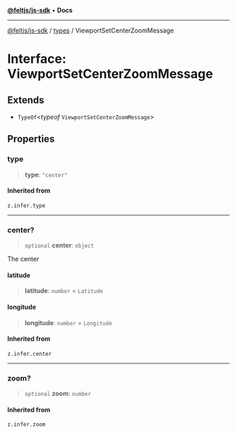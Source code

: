 [**@feltjs/js-sdk**](../../README.md) • **Docs**

***

[@feltjs/js-sdk](../../modules.md) / [types](../README.md) / ViewportSetCenterZoomMessage

# Interface: ViewportSetCenterZoomMessage

## Extends

- `TypeOf`\<*typeof* `ViewportSetCenterZoomMessage`\>

## Properties

### type

> **type**: `"center"`

#### Inherited from

`z.infer.type`

***

### center?

> `optional` **center**: `object`

The center

#### latitude

> **latitude**: `number` = `Latitude`

#### longitude

> **longitude**: `number` = `Longitude`

#### Inherited from

`z.infer.center`

***

### zoom?

> `optional` **zoom**: `number`

#### Inherited from

`z.infer.zoom`
